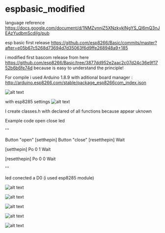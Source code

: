 # espbasic_modified
language reference https://docs.google.com/document/d/1NMZvnnjZ5XNzkykINgYS_Ql6mQ3nJEAzYudbmScdiIg/pub

esp basic first release https://github.com/esp8266/Basic/commits/master?after=e05b67c5268d73694d7d35063f6d9ffe268948a9+185

i modified first bascom release from here https://github.com/esp8266/Basic/tree/3877dd952e2aac2c07d24c36e9f1752b6b6fe74d because is easy to understand the principle!

For compile i used Arduino 1.8.9 with aditional board manager : http://arduino.esp8266.com/stable/package_esp8266com_index.json

![alt text](https://github.com/costycnc/espbasic_modified/blob/master/board.jpg)

with esp8285 settings 
![alt text](https://github.com/costycnc/espbasic_modified/blob/master/settings.jpg)


I create classes.h with declared of all functions because appear uknown

Example code open close led
              
'''        

Button "open" [setthepin] 
Button "close" [resetthepin] 
Wait 
 
[setthepin] 
Po 0 1 
Wait 
 
[resetthepin] 
Po 0 0 
Wait 
             
'''        

led conected a D0 (i used esp8285 module)
 

![alt text](https://github.com/costycnc/espbasic_modified/blob/master/button.jpg)

![alt text](https://github.com/costycnc/espbasic_modified/blob/master/telefon.jpg)

![alt text](https://github.com/costycnc/espbasic_modified/blob/master/led.jpg)

![alt text](https://github.com/costycnc/espbasic_modified/blob/master/led1.jpg)

![alt text](https://github.com/costycnc/espbasic_modified/blob/master/open.jpg)
